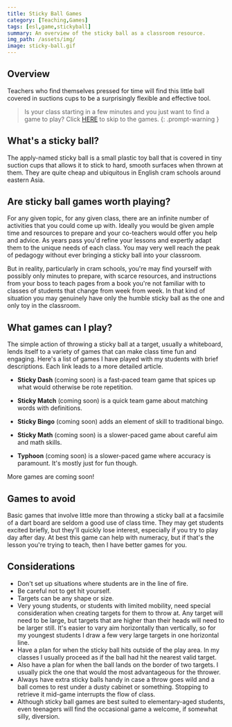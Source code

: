 ```yaml
---
title: Sticky Ball Games
category: [Teaching,Games]
tags: [esl,game,stickyball]
summary: An overview of the sticky ball as a classroom resource.
img_path: /assets/img/
image: sticky-ball.gif
---
```


## Overview

Teachers who find themselves pressed for time will find this little ball covered in suctions cups to be a surprisingly flexible and effective tool.

> Is your class starting in a few minutes and you just want to find a game to play? Click [HERE](#what-games-can-i-play) to skip to the games.
{: .prompt-warning }

## What's a sticky ball?

The apply-named sticky ball is a small plastic toy ball that is covered in tiny suction cups that allows it to stick to hard, smooth surfaces when thrown at them. They are quite cheap and ubiquitous in English cram schools around eastern Asia.

## Are sticky ball games worth playing?

For any given topic, for any given class, there are an infinite number of activities that you could come up with. Ideally you would be given ample time and resources to prepare and your co-teachers would offer you help and advice. As years pass you'd refine your lessons and expertly adapt them to the unique needs of each class. You may very well reach the peak of pedagogy without ever bringing a sticky ball into your classroom.

But in reality, particularly in cram schools, you're may find yourself with possibly only minutes to prepare, with scarce resources, and instructions from your boss to teach pages from a book you're not familiar with to classes of students that change from week from week. In that kind of situation you may genuinely have only the humble sticky ball as the one and only toy in the classroom.

## What games can I play?

The simple action of throwing a sticky ball at a target, usually a whiteboard, lends itself to a variety of games that can make class time fun and engaging. Here's a list of games I have played with my students with brief descriptions. Each link leads to a more detailed article.

- **Sticky Dash** (coming soon) is a fast-paced team game that spices up what would otherwise be rote repetition.

- **Sticky Match** (coming soon) is a quick team game about matching words with definitions.

- **Sticky Bingo** (coming soon) adds an element of skill to traditional bingo.

- **Sticky Math** (coming soon) is a slower-paced game about careful aim and math skills.

- **Typhoon** (coming soon) is a slower-paced game where accuracy is paramount. It's mostly just for fun though.

More games are coming soon!

## Games to avoid

Basic games that involve little more than throwing a sticky ball at a facsimile of a dart board are seldom a good use of class time. They may get students excited briefly, but they'll quickly lose interest, especially if you try to play day after day. At best this game can help with numeracy, but if that's the lesson you're trying to teach, then I have better games for you.

## Considerations

- Don't set up situations where students are in the line of fire.
- Be careful not to get hit yourself.
- Targets can be any shape or size.
- Very young students, or students with limited mobility, need special consideration when creating targets for them to throw at. Any target will need to be large, but targets that are higher than their heads will need to be larger still. It's easier to vary aim horizontally than vertically, so for my youngest students I draw a few very large targets in one horizontal line.
- Have a plan for when the sticky ball hits outside of the play area. In my classes I usually proceed as if the ball had hit the nearest valid target.
- Also have a plan for when the ball lands on the border of two targets. I usually pick the one that would the most advantageous for the thrower.
- Always have extra sticky balls handy in case a throw goes wild and a ball comes to rest under a dusty cabinet or something. Stopping to retrieve it mid-game interrupts the flow of class.
- Although sticky ball games are best suited to elementary-aged students, even teenagers will find the occasional game a welcome, if somewhat silly, diversion.
